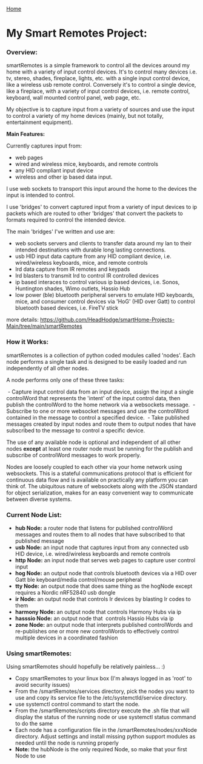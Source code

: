 [Home](https://github.com/HeadHodge/smartHome-Projects-Main/blob/main/README.md)

# **My Smart Remotes Project:**

### **Overview:**

smartRemotes is a simple framework to control all the devices around my home with a variety of input control devices. It's to control many devices i.e. tv, stereo, shades, fireplace, lights, etc. with a single input control device, like a wireless usb remote control. Conversely it's to control a single device, like a fireplace, with a variety of input control devices, i.e. remote control, keyboard, wall mounted control panel, web page, etc.

My objective is to capture input from a variety of sources and use the input to control a variety of my home devices (mainly, but not totally, entertainment equipment).

**Main Features:**

Currently captures input from:
  - web pages
  - wired and wireless mice, keyboards, and remote controls
  - any HID compliant input device
  - wireless and other ip based data input.

I use web sockets to transport this input around the home to the devices the input is intended to control.

I use 'bridges' to convert captured input from a variety of input devices to ip packets which are routed to other 'bridges' that convert the packets to formats required to control the intended device. 

The main 'bridges' I've written and use are:

  - web sockets servers and clients to transfer data around my lan to their intended destinations with durable long lasting connections.
  - usb HID input data capture from any HID compliant device, i.e. wired/wireless keyboards, mice, and remote controls
  - Ird data capture from IR remotes and keypads
  - Ird blasters to transmit Ird to control IR controlled devices
  - ip based interaces to control various ip based devices, i.e. Sonos, Huntington shades, Wimo outlets, Hassio Hub
  - low power (ble) bluetooth peripheral servers to emulate HID keyboards, mice, and consumer control devices via 'HoG' (HID over Gatt) to control bluetooth based devices, i.e. FireTV stick

more details: https://github.com/HeadHodge/smartHome-Projects-Main/tree/main/smartRemotes


### **How it Works:**

smartRemotes is a collection of python coded modules called 'nodes'. Each node performs a single task and is designed to be easily loaded and run independently of all other nodes.

A node performs only one of these three tasks:

 - Capture input control data from an input device, assign the input a single controlWord that represents the 'intent' of the input control data, then publish the controlWord to the home network via a websockets message.
 - Subscribe to one or more websocket messages and use the controlWord contained in the message to control a specified device.
 - Take published messages created by input nodes and route them to output nodes that have subscribed to the message to control a specific device.

The use of any available node is optional and independent of all other nodes **except** at least one router node must be running for the publish and subscribe of controlWord messages to work properly.

Nodes are loosely coupled to each other via your home network using websockets. This is a stateful communications protocol that is efficient for continuous data flow and is available on practically any platform you can think of. The ubiquitous nature of websockets along with the JSON standard for object serialization, makes for an easy convenient way to communicate between diverse systems.

### **Current Node List:**

- **hub Node:** a router node that listens for published controlWord messages and routes them to all nodes that have subscribed to that published message
- **usb Node:** an input node that captures input from any connected usb HID device, i.e. wired/wireless keyboards and remote controls
- **http Node:** an input node that serves web pages to capture user control input
- **hog Node:** an output node that controls bluetooth devices via a HID over Gatt ble keyboard/media control/mouse peripheral 
- **tty Node:** an output node that does same thing as the hogNode except requires a Nordic nRF52840 usb dongle
- **ir Node:** an output node that controls Ir devices by blasting Ir codes to them
- **harmony Node:** an output node that controls Harmony Hubs via ip
- **hasssio Node:** an output node that  controls Hassio Hubs via ip
- **zone Node:** an output node that interprets published controlWords and re-publishes one or more new controlWords to effectively control multiple devices in a coordinated fashion

### **Using smartRemotes:**

Using smartRemotes should hopefully be relatively painless... :)

- Copy smartRemotes to your linux box (I'm always logged in as 'root' to avoid security issues)
- From the /smartRemotes/services directory, pick the nodes you want to use and copy its service file to the /etc/systemctld/service directory.
- use systemctl control command to start the node.
- From the /smartRemotes/scripts directory execute the .sh file that will display the status of the running node or use systemctl status command to do the same
- Each node has a configuration file in the /smartRemotes/nodes/xxxNode directory. Adjust settings and install missing python support modules as needed until the node is running properly
- **Note:** the hubNode is the only required Node, so make that your first Node to use
